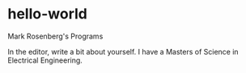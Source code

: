 # hello-world
Mark Rosenberg's Programs

In the editor, write a bit about yourself. 
I have a Masters of Science in Electrical Engineering.

